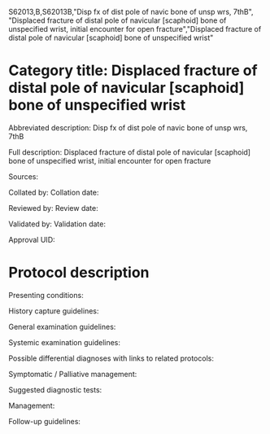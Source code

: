 S62013,B,S62013B,"Disp fx of dist pole of navic bone of unsp wrs, 7thB", "Displaced fracture of distal pole of navicular [scaphoid] bone of unspecified wrist, initial encounter for open fracture","Displaced fracture of distal pole of navicular [scaphoid] bone of unspecified wrist"
# Category title: Displaced fracture of distal pole of navicular [scaphoid] bone of unspecified wrist

Abbreviated description: Disp fx of dist pole of navic bone of unsp wrs, 7thB

Full description: Displaced fracture of distal pole of navicular [scaphoid] bone of unspecified wrist, initial encounter for open fracture

Sources:

Collated by:
Collation date:

Reviewed by:
Review date:

Validated by:
Validation date:

Approval UID:

# Protocol description

Presenting conditions:

History capture guidelines:

General examination guidelines:

Systemic examination guidelines:

Possible differential diagnoses with links to related protocols:

Symptomatic / Palliative management:

Suggested diagnostic tests:

Management:

Follow-up guidelines:
